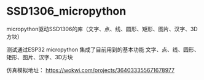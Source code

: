 # SSD1306_micropython
micropython驱动SSD1306的库（文字、点、线、圆形、矩形、图片、汉字、3D方块）

测试通过ESP32 micropython
集成了目前用到的基本功能
文字、点、线、圆形、矩形、图片、汉字、3D方块


仿真模拟地址：
https://wokwi.com/projects/364033355671678977
